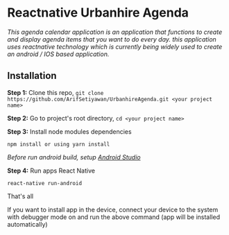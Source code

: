 # Reactnative Urbanhire Agenda

*This agenda calendar application is an application that functions to create and display agenda items that you want to do every day. this application uses reactnative technology which is currently being widely used to create an android / IOS based application.*

## Installation

**Step 1:** Clone this repo, `git clone https://github.com/ArifSetiyawan/UrbanhireAgenda.git <your project name>`

**Step 2:** Go to project's root directory, `cd <your project name>`

**Step 3:** Install node modules dependencies

```
npm install or using yarn install
```

*Before run android build, setup [Android Studio](https://facebook.github.io/react-native/docs/android-setup.html)*

**Step 4:** Run apps React Native

```
react-native run-android
```
That's all

If you want to install app in the device, connect your device to the system with debugger mode on and run the above command (app will be installed automatically)
